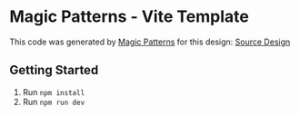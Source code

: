 # Magic Patterns - Vite Template

This code was generated by [Magic Patterns](https://magicpatterns.com) for this design: [Source Design](https://magicpatterns.com/c/erpddfvlwek9sskmu3bxcm)

## Getting Started

1. Run `npm install`
2. Run `npm run dev`
